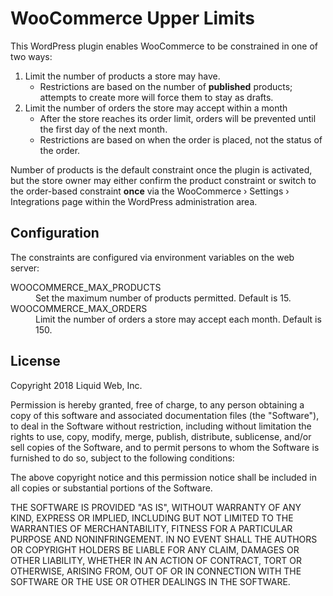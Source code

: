 # WooCommerce Upper Limits

This WordPress plugin enables WooCommerce to be constrained in one of two ways:

1. Limit the number of products a store may have.
	- Restrictions are based on the number of **published** products; attempts to create more will force them to stay as drafts.
2. Limit the number of orders the store may accept within a month
	- After the store reaches its order limit, orders will be prevented until the first day of the next month.
	- Restrictions are based on when the order is placed, not the status of the order.

Number of products is the default constraint once the plugin is activated, but the store owner may either confirm the product constraint or switch to the order-based constraint **once** via the WooCommerce &rsaquo; Settings &rsaquo; Integrations page within the WordPress administration area.

## Configuration

The constraints are configured via environment variables on the web server:

<dl>
	<dt>WOOCOMMERCE_MAX_PRODUCTS</dt>
	<dd>Set the maximum number of products permitted. Default is 15.</dd>
	<dt>WOOCOMMERCE_MAX_ORDERS</dt>
	<dd>Limit the number of orders a store may accept each month. Default is 150.</dd>
</dl>

## License

Copyright 2018 Liquid Web, Inc.

Permission is hereby granted, free of charge, to any person obtaining a copy of this software and associated documentation files (the "Software"), to deal in the Software without restriction, including without limitation the rights to use, copy, modify, merge, publish, distribute, sublicense, and/or sell copies of the Software, and to permit persons to whom the Software is furnished to do so, subject to the following conditions:

The above copyright notice and this permission notice shall be included in all copies or substantial portions of the Software.

THE SOFTWARE IS PROVIDED "AS IS", WITHOUT WARRANTY OF ANY KIND, EXPRESS OR IMPLIED, INCLUDING BUT NOT LIMITED TO THE WARRANTIES OF MERCHANTABILITY, FITNESS FOR A PARTICULAR PURPOSE AND NONINFRINGEMENT. IN NO EVENT SHALL THE AUTHORS OR COPYRIGHT HOLDERS BE LIABLE FOR ANY CLAIM, DAMAGES OR OTHER LIABILITY, WHETHER IN AN ACTION OF CONTRACT, TORT OR OTHERWISE, ARISING FROM, OUT OF OR IN CONNECTION WITH THE SOFTWARE OR THE USE OR OTHER DEALINGS IN THE SOFTWARE.
